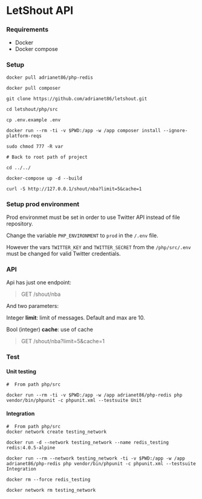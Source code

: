 # LetShout API

### Requirements
* Docker
* Docker compose

### Setup
    docker pull adrianet86/php-redis
    
    docker pull composer

    git clone https://github.com/adrianet86/letshout.git
    
    cd letshout/php/src 
    
    cp .env.example .env
    
    docker run --rm -ti -v $PWD:/app -w /app composer install --ignore-platform-reqs
    
    sudo chmod 777 -R var
    
    # Back to root path of project
    
    cd ../../
    
    docker-compose up -d --build 
    
    curl -S http://127.0.0.1/shout/nba?limit=5&cache=1

### Setup prod environment

Prod environmet must be set in order to use Twitter API instead of file repository.

Change the variable `PHP_ENVIRONMENT` to `prod` in the `/.env` file.

However the vars `TWITTER_KEY` and `TWITTER_SECRET` from the `/php/src/.env` must be changed for
valid Twitter credentials.   

### API
Api has just one endpoint:

>GET /shout/nba

And two parameters:

Integer **limit**: limit of messages. Default and max are 10.

Bool (integer) **cache**: use of cache 

>GET /shout/nba?limit=5&cache=1


        
### Test
#### Unit testing
    #  From path php/src
    
    docker run --rm -ti -v $PWD:/app -w /app adrianet86/php-redis php vendor/bin/phpunit -c phpunit.xml --testsuite Unit

#### Integration 
    #  From path php/src
    docker network create testing_network
    
    docker run -d --network testing_network --name redis_testing redis:4.0.5-alpine
    
    docker run --rm --network testing_network -ti -v $PWD:/app -w /app adrianet86/php-redis php vendor/bin/phpunit -c phpunit.xml --testsuite Integration
    
    docker rm --force redis_testing
    
    docker network rm testing_network
